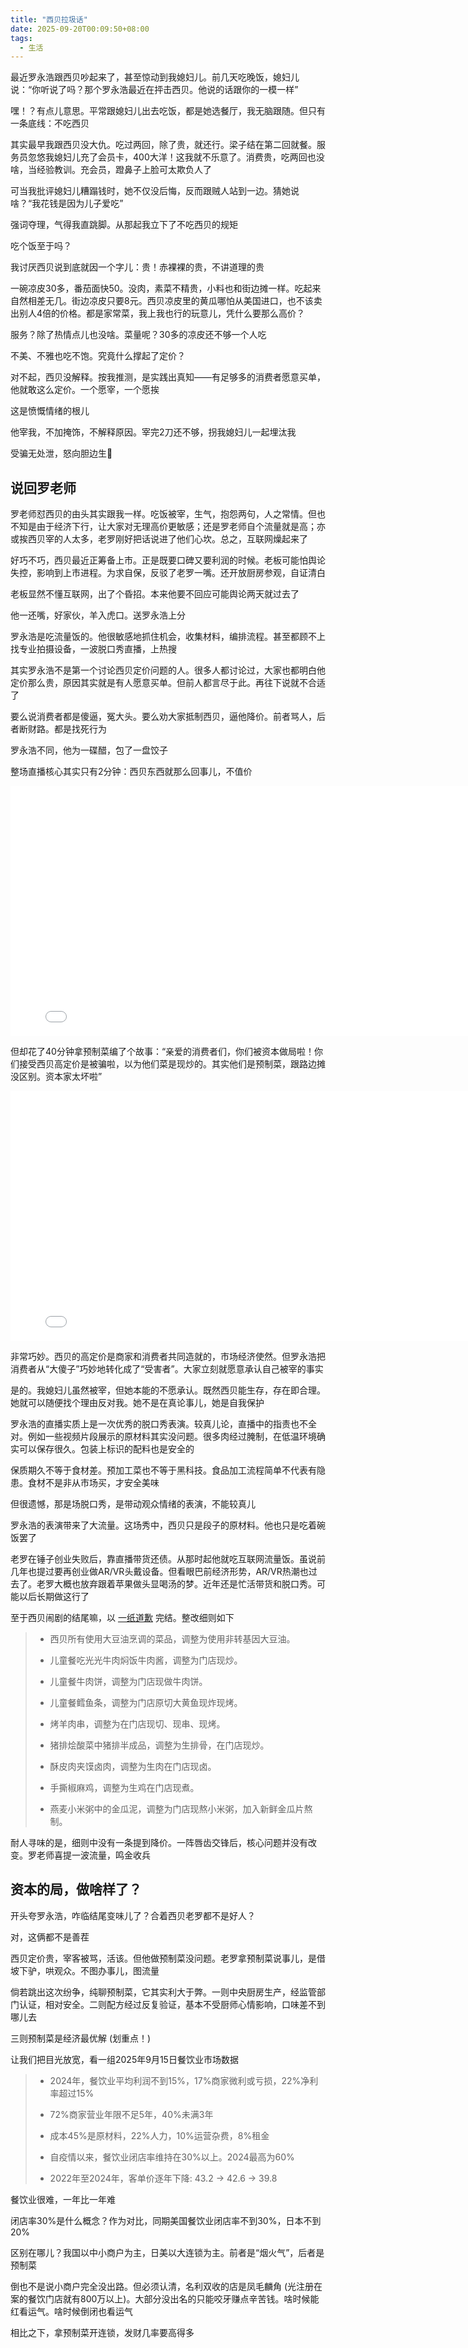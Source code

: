 ```yaml
---
title: "西贝拉圾话"
date: 2025-09-20T00:09:50+08:00
tags:
  - 生活
---
```


最近罗永浩跟西贝吵起来了，甚至惊动到我媳妇儿。前几天吃晚饭，媳妇儿说：“你听说了吗？那个罗永浩最近在抨击西贝。他说的话跟你的一模一样”

嘿！？有点儿意思。平常跟媳妇儿出去吃饭，都是她选餐厅，我无脑跟随。但只有一条底线：不吃西贝

其实最早我跟西贝没大仇。吃过两回，除了贵，就还行。梁子结在第二回就餐。服务员忽悠我媳妇儿充了会员卡，400大洋！这我就不乐意了。消费贵，吃两回也没啥，当经验教训。充会员，蹬鼻子上脸可太欺负人了

可当我批评媳妇儿糟蹋钱时，她不仅没后悔，反而跟贼人站到一边。猜她说啥？“我花钱是因为儿子爱吃”

强词夺理，气得我直跳脚。从那起我立下了不吃西贝的规矩

吃个饭至于吗？

我讨厌西贝说到底就因一个字儿：贵！赤裸裸的贵，不讲道理的贵

一碗凉皮30多，番茄面快50。没肉，素菜不精贵，小料也和街边摊一样。吃起来自然相差无几。街边凉皮只要8元。西贝凉皮里的黄瓜哪怕从美国进口，也不该卖出别人4倍的价格。都是家常菜，我上我也行的玩意儿，凭什么要那么高价？

服务？除了热情点儿也没啥。菜量呢？30多的凉皮还不够一个人吃

不美、不雅也吃不饱。究竟什么撑起了定价？

对不起，西贝没解释。按我推测，是实践出真知——有足够多的消费者愿意买单，他就敢这么定价。一个愿宰，一个愿挨

这是愤慨情绪的根儿

他宰我，不加掩饰，不解释原因。宰完2刀还不够，拐我媳妇儿一起埋汰我

受骗无处泄，怒向胆边生💢

## 说回罗老师

罗老师怼西贝的由头其实跟我一样。吃饭被宰，生气，抱怨两句，人之常情。但也不知是由于经济下行，让大家对无理高价更敏感；还是罗老师自个流量就是高；亦或挨西贝宰的人太多，老罗刚好把话说进了他们心坎。总之，互联网燥起来了

好巧不巧，西贝最近正筹备上市。正是既要口碑又要利润的时候。老板可能怕舆论失控，影响到上市进程。为求自保，反驳了老罗一嘴。还开放厨房参观，自证清白

老板显然不懂互联网，出了个昏招。本来他要不回应可能舆论两天就过去了

他一还嘴，好家伙，羊入虎口。送罗永浩上分

罗永浩是吃流量饭的。他很敏感地抓住机会，收集材料，编排流程。甚至都顾不上找专业拍摄设备，一波脱口秀直播，上热搜

其实罗永浩不是第一个讨论西贝定价问题的人。很多人都讨论过，大家也都明白他定价那么贵，原因其实就是有人愿意买单。但前人都言尽于此。再往下说就不合适了

要么说消费者都是傻逼，冤大头。要么劝大家抵制西贝，逼他降价。前者骂人，后者断财路。都是找死行为

罗永浩不同，他为一碟醋，包了一盘饺子

整场直播核心其实只有2分钟：西贝东西就那么回事儿，不值价

<iframe src="//player.bilibili.com/player.html?isOutside=true&aid=115192264397445&bvid=BV1MnpVzdEiF&cid=25860445522&p=1&autoplay=0" scrolling="no" border="0" frameborder="no" framespacing="0" height="400px" width="800px" allowfullscreen="true"></iframe>

但却花了40分钟拿预制菜编了个故事：“亲爱的消费者们，你们被资本做局啦！你们接受西贝高定价是被骗啦，以为他们菜是现炒的。其实他们是预制菜，跟路边摊没区别。资本家太坏啦”

<iframe src="//player.bilibili.com/player.html?isOutside=true&aid=115193388468394&bvid=BV1WUp5zxErV&cid=32343985410&p=1&autoplay=0" scrolling="no" border="0" frameborder="no" framespacing="0" height="400px" width="800px" allowfullscreen="true"></iframe>

非常巧妙。西贝的高定价是商家和消费者共同造就的，市场经济使然。但罗永浩把消费者从“大傻子”巧妙地转化成了“受害者”。大家立刻就愿意承认自己被宰的事实

是的。我媳妇儿虽然被宰，但她本能的不愿承认。既然西贝能生存，存在即合理。她就可以随便找个理由反对我。她不是在真论事儿，她是自我保护

罗永浩的直播实质上是一次优秀的脱口秀表演。较真儿论，直播中的指责也不全对。例如一些视频片段展示的原材料其实没问题。很多肉经过腌制，在低温环境确实可以保存很久。包装上标识的配料也是安全的

保质期久不等于食材差。预加工菜也不等于黑科技。食品加工流程简单不代表有隐患。食材不是非从市场买，才安全美味

但很遗憾，那是场脱口秀，是带动观众情绪的表演，不能较真儿

罗永浩的表演带来了大流量。这场秀中，西贝只是段子的原材料。他也只是吃着碗饭罢了

老罗在锤子创业失败后，靠直播带货还债。从那时起他就吃互联网流量饭。虽说前几年也提过要再创业做AR/VR头戴设备。但看眼巴前经济形势，AR/VR热潮也过去了。老罗大概也放弃跟着苹果做头显喝汤的梦。近年还是忙活带货和脱口秀。可能以后长期做这行了

至于西贝闹剧的结尾嘛，以 [一纸道歉](https://www.ithome.com/0/883/011.htm) 完结。整改细则如下
> * 西贝所有使用大豆油烹调的菜品，调整为使用非转基因大豆油。
>
> * 儿童餐吃光光牛肉焖饭牛肉酱，调整为门店现炒。
>
> * 儿童餐牛肉饼，调整为门店现做牛肉饼。
>
> * 儿童餐鳕鱼条，调整为门店原切大黄鱼现炸现烤。
>
> * 烤羊肉串，调整为在门店现切、现串、现烤。
>
> * 猪排烩酸菜中猪排半成品，调整为生排骨，在门店现炒。
>
> * 酥皮肉夹馍卤肉，调整为生肉在门店现卤。
>
> * 手撕椒麻鸡，调整为生鸡在门店现煮。
>
> * 燕麦小米粥中的金瓜泥，调整为门店现熬小米粥，加入新鲜金瓜片熬制。

耐人寻味的是，细则中没有一条提到降价。一阵唇齿交锋后，核心问题并没有改变。罗老师喜提一波流量，鸣金收兵

## 资本的局，做啥样了？

开头夸罗永浩，咋临结尾变味儿了？合着西贝老罗都不是好人？

对，这俩都不是善茬

西贝定价贵，宰客被骂，活该。但他做预制菜没问题。老罗拿预制菜说事儿，是借坡下驴，哄观众。不图办事儿，图流量

倘若跳出这次纷争，纯聊预制菜，它其实利大于弊。一则中央厨房生产，经监管部门认证，相对安全。二则配方经过反复验证，基本不受厨师心情影响，口味差不到哪儿去

三则预制菜是经济最优解 (划重点！)

让我们把目光放宽，看一组2025年9月15日餐饮业市场数据
> * 2024年，餐饮业平均利润不到15%，17%商家微利或亏损，22%净利率超过15%
>
> * 72%商家营业年限不足5年，40%未满3年
>
> * 成本45%是原材料，22%人力，10%运营杂费，8%租金
>
> * 自疫情以来，餐饮业闭店率维持在30%以上。2024最高为60%
>
> * 2022年至2024年，客单价逐年下降: 43.2 -> 42.6 -> 39.8

餐饮业很难，一年比一年难

闭店率30%是什么概念？作为对比，同期美国餐饮业闭店率不到30%，日本不到20%

区别在哪儿？我国以中小商户为主，日美以大连锁为主。前者是“烟火气”，后者是预制菜

倒也不是说小商户完全没出路。但必须认清，名利双收的店是凤毛麟角 (光注册在案的餐饮门店就有800万以上)。大部分没出名的只能咬牙赚点辛苦钱。啥时候能红看运气。啥时候倒闭也看运气

相比之下，拿预制菜开连锁，发财几率要高得多